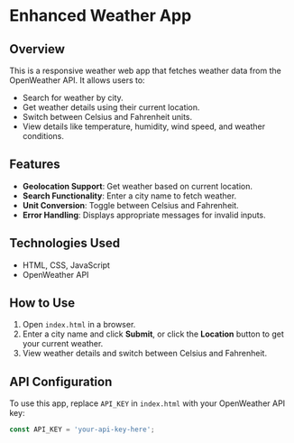 # Enhanced Weather App

## Overview
This is a responsive weather web app that fetches weather data from the OpenWeather API. It allows users to:
- Search for weather by city.
- Get weather details using their current location.
- Switch between Celsius and Fahrenheit units.
- View details like temperature, humidity, wind speed, and weather conditions.

## Features
- **Geolocation Support**: Get weather based on current location.
- **Search Functionality**: Enter a city name to fetch weather.
- **Unit Conversion**: Toggle between Celsius and Fahrenheit.
- **Error Handling**: Displays appropriate messages for invalid inputs.

## Technologies Used
- HTML, CSS, JavaScript
- OpenWeather API

## How to Use
1. Open `index.html` in a browser.
2. Enter a city name and click **Submit**, or click the **Location** button to get your current weather.
3. View weather details and switch between Celsius and Fahrenheit.

## API Configuration
To use this app, replace `API_KEY` in `index.html` with your OpenWeather API key:
```js
const API_KEY = 'your-api-key-here';
